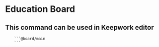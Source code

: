 # Education Board

## This command can be used in Keepwork editor

        ```@board/main
        ```
